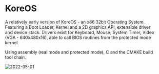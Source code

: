 # KoreOS
A relatively early version of KoreOS - an x86 32bit Operating System. Featuring a Boot Loader, Kernel and a 2D graphics API, extensible driver and device stack. Drivers exist for Keyboard, Mouse, System Timer, Video (VGA - 640x480x16), able to call BIOS routines from the protected mode kernel.

Using assembly (real mode and protected mode), C and the CMAKE build tool chain.

![2022-05-01](https://user-images.githubusercontent.com/22442714/166128073-8f63c74e-d6d2-457d-a432-5743dee8b160.png)
